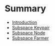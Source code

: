 # Summary

- [Introduction](./introduction.md)
- [Subspace Keypair](./keypair.md)
- [Subspace Node](./node.md)
- [Subspace Farmer](./farmer.md)
